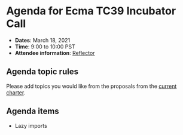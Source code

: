 # Agenda for Ecma TC39 Incubator Call

- **Dates**: March 18, 2021
- **Time**: 9:00 to 10:00 PST
- **Attendee information**: [Reflector](https://github.com/tc39/Reflector/issues/??)

## Agenda topic rules

Please add topics you would like from the proposals from the [current charter](https://github.com/tc39/incubator-agendas/issues/16).

## Agenda items

- Lazy imports
